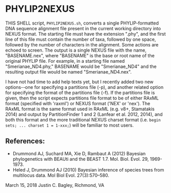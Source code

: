 # PHYLIP2NEXUS

THIS SHELL script, ```PHYLIP2NEXUS.sh```, converts a single PHYLIP-formatted DNA sequence alignment file present in the current working directory into NEXUS format. The starting file must have the extension ".phy", and the first line of this file must contain the  number of taxa, followed by one space, followed by the number of characters in the  alignment. Some actions are echoed to screen. The output is a single NEXUS file with the name, "BASENAME.nex", where "BASENAME" is the base or root name of the original PHYLIP file. For example, in a starting file named "Smerianae_ND4.phy," BASENAME would  be "Smerianae_ND4" and the resulting output file would be named "Smerianae_ND4.nex". 

I have not had time to add help texts yet, but I recently added two new options--one for specifying a partitions file (-p), and another related option for specifying the format of the partitions file (-f). If the partitions file is given, then the script expects partitions file format to be of either RAxML format  (specified with 'raxml') or NEXUS format ('NEX' or 'nex'). The RAxML format is the same format used in RAxML (e.g. v8+, Stamatakis 2014) and output by PartitionFinder 1 and 2 (Lanfear et al. 2012, 2014), and both this format and the more traditional NEXUS charset format (i.e. ```begin sets; ... charset 1 = 1-xxx;```) will be  familiar to most users.

## References:

- Drummond AJ, Suchard MA, Xie D, Rambaut A (2012) Bayesian phylogenetics with BEAUti and the BEAST 1.7. Mol. Biol. Evol. 29, 1969-1973.
- Heled J, Drummond AJ (2010) Bayesian inference of species trees from multilocus data. Mol Biol Evol. 27(3):570–580.

March 15, 2018
Justin C. Bagley, Richmond, VA
